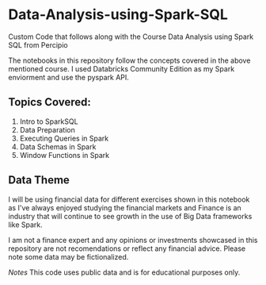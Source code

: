 # Data-Analysis-using-Spark-SQL
Custom Code that follows along with the Course Data Analysis using Spark SQL from Percipio

The notebooks in this repository follow the concepts covered in the above mentioned course. I used Databricks Community Edition as my Spark enviorment and use the pyspark API.

## Topics Covered:

1. Intro to SparkSQL
2. Data Preparation
3. Executing Queries in Spark
4. Data Schemas in Spark
5. Window Functions in Spark

## Data Theme
I will be using financial data for different exercises shown in this notebook as I've always enjoyed studying the financial markets and Finance is an industry that will continue to see growth in the use of Big Data frameworks like Spark. 

I am not a finance expert and any opinions or investments showcased in this repository are not recomendations or reflect any financial advice. Please note some data may be fictionalized.


*Notes*
This code uses public data and is for educational purposes only. 
